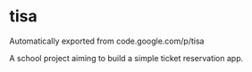 # tisa
Automatically exported from code.google.com/p/tisa


A school project aiming to build a simple ticket reservation app.
